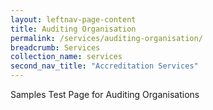 ```yaml
---
layout: leftnav-page-content
title: Auditing Organisation
permalink: /services/auditing-organisation/
breadcrumb: Services
collection_name: services
second_nav_title: "Accreditation Services"
---
```


Samples Test Page for Auditing Organisations
